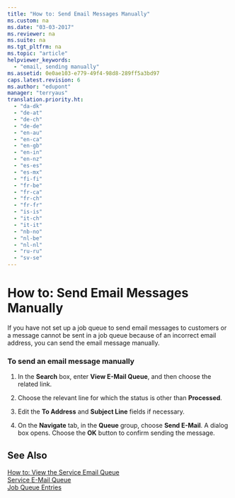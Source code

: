 ```yaml
---
title: "How to: Send Email Messages Manually"
ms.custom: na
ms.date: "03-03-2017"
ms.reviewer: na
ms.suite: na
ms.tgt_pltfrm: na
ms.topic: "article"
helpviewer_keywords: 
  - "email, sending manually"
ms.assetid: 0e0ae103-e779-49f4-98d8-289ff5a3bd97
caps.latest.revision: 6
ms.author: "edupont"
manager: "terryaus"
translation.priority.ht: 
  - "da-dk"
  - "de-at"
  - "de-ch"
  - "de-de"
  - "en-au"
  - "en-ca"
  - "en-gb"
  - "en-in"
  - "en-nz"
  - "es-es"
  - "es-mx"
  - "fi-fi"
  - "fr-be"
  - "fr-ca"
  - "fr-ch"
  - "fr-fr"
  - "is-is"
  - "it-ch"
  - "it-it"
  - "nb-no"
  - "nl-be"
  - "nl-nl"
  - "ru-ru"
  - "sv-se"
---
```

# How to: Send Email Messages Manually
If you have not set up a job queue to send email messages to customers or a message cannot be sent in a job queue because of an incorrect email address, you can send the email message manually.  
  
### To send an email message manually  
  
1.  In the **Search** box, enter **View E\-Mail Queue**, and then choose the related link.  
  
2.  Choose the relevant line for which the status is other than **Processed**.  
  
3.  Edit the **To Address** and **Subject Line** fields if necessary.  
  
4.  On the **Navigate** tab, in the **Queue** group, choose **Send E\-Mail**. A dialog box opens. Choose the **OK** button to confirm sending the message.  
  
## See Also  
 [How to: View the Service Email Queue](../Service/how-to-view-the-service-email-queue.md)   
 [Service E\-Mail Queue](../Topic/\($%20N_5961%20Service%20E-Mail%20Queue%20$\).md)   
 [Job Queue Entries](../Topic/\($%20N_672%20Job%20Queue%20Entries%20$\).md)